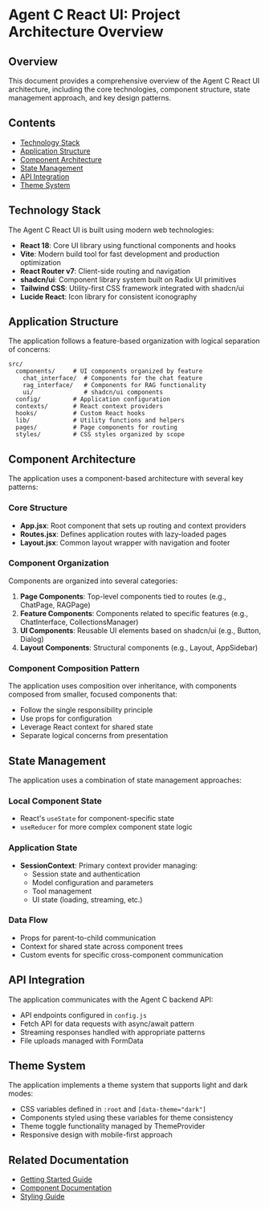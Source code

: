 # Agent C React UI: Project Architecture Overview

## Overview

This document provides a comprehensive overview of the Agent C React UI architecture, including the core technologies, component structure, state management approach, and key design patterns.

## Contents

- [Technology Stack](#technology-stack)
- [Application Structure](#application-structure)
- [Component Architecture](#component-architecture)
- [State Management](#state-management)
- [API Integration](#api-integration)
- [Theme System](#theme-system)

## Technology Stack

The Agent C React UI is built using modern web technologies:

- **React 18**: Core UI library using functional components and hooks
- **Vite**: Modern build tool for fast development and production optimization
- **React Router v7**: Client-side routing and navigation
- **shadcn/ui**: Component library system built on Radix UI primitives
- **Tailwind CSS**: Utility-first CSS framework integrated with shadcn/ui
- **Lucide React**: Icon library for consistent iconography

## Application Structure

The application follows a feature-based organization with logical separation of concerns:

```
src/
  components/     # UI components organized by feature
    chat_interface/  # Components for the chat feature
    rag_interface/   # Components for RAG functionality
    ui/              # shadcn/ui components
  config/         # Application configuration
  contexts/       # React context providers
  hooks/          # Custom React hooks
  lib/            # Utility functions and helpers
  pages/          # Page components for routing
  styles/         # CSS styles organized by scope
```

## Component Architecture

The application uses a component-based architecture with several key patterns:

### Core Structure

- **App.jsx**: Root component that sets up routing and context providers
- **Routes.jsx**: Defines application routes with lazy-loaded pages
- **Layout.jsx**: Common layout wrapper with navigation and footer

### Component Organization

Components are organized into several categories:

1. **Page Components**: Top-level components tied to routes (e.g., ChatPage, RAGPage)
2. **Feature Components**: Components related to specific features (e.g., ChatInterface, CollectionsManager)
3. **UI Components**: Reusable UI elements based on shadcn/ui (e.g., Button, Dialog)
4. **Layout Components**: Structural components (e.g., Layout, AppSidebar)

### Component Composition Pattern

The application uses composition over inheritance, with components composed from smaller, focused components that:

- Follow the single responsibility principle
- Use props for configuration
- Leverage React context for shared state
- Separate logical concerns from presentation

## State Management

The application uses a combination of state management approaches:

### Local Component State

- React's `useState` for component-specific state
- `useReducer` for more complex component state logic

### Application State

- **SessionContext**: Primary context provider managing:
  - Session state and authentication
  - Model configuration and parameters
  - Tool management
  - UI state (loading, streaming, etc.)

### Data Flow

- Props for parent-to-child communication
- Context for shared state across component trees
- Custom events for specific cross-component communication

## API Integration

The application communicates with the Agent C backend API:

- API endpoints configured in `config.js`
- Fetch API for data requests with async/await pattern
- Streaming responses handled with appropriate patterns
- File uploads managed with FormData

## Theme System

The application implements a theme system that supports light and dark modes:

- CSS variables defined in `:root` and `[data-theme="dark"]`
- Components styled using these variables for theme consistency
- Theme toggle functionality managed by ThemeProvider
- Responsive design with mobile-first approach

## Related Documentation

- [Getting Started Guide](./getting-started.md)
- [Component Documentation](../components/README.md)
- [Styling Guide](../style/styling-guide.md)